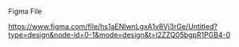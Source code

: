 Figma File

https://www.figma.com/file/hs1aENlwnLgxA1v8Vj3rGe/Untitled?type=design&node-id=0-1&mode=design&t=l2ZZQ05bgpR1PGB4-0
